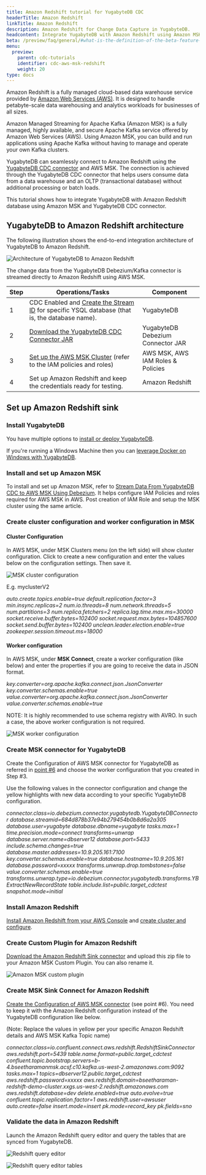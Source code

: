 ```yaml
---
title: Amazon Redshift tutorial for YugabyteDB CDC
headerTitle: Amazon Redshift
linkTitle: Amazon Redshift
description: Amazon Redshift for Change Data Capture in YugabyteDB.
headcontent: Integrate YugabyteDB with Amazon Redshift using Amazon MSK and CDC Connector
beta: /preview/faq/general/#what-is-the-definition-of-the-beta-feature-tag
menu:
  preview:
    parent: cdc-tutorials
    identifier: cdc-aws-msk-redshift
    weight: 20
type: docs
---
```


Amazon Redshift is a fully managed cloud-based data warehouse service provided by [Amazon Web Services (AWS)](https://www.yugabyte.com/cloud/aws/). It is designed to handle petabyte-scale data warehousing and analytics workloads for businesses of all sizes.

Amazon Managed Streaming for Apache Kafka (Amazon MSK) is a fully managed, highly available, and secure Apache Kafka service offered by Amazon Web Services (AWS). Using Amazon MSK, you can build and run applications using Apache Kafka without having to manage and operate your own Kafka clusters.

YugabyteDB can seamlessly connect to Amazon Redshift using the [YugabyteDB CDC connector](https://docs.yugabyte.com/preview/architecture/docdb-replication/change-data-capture/) and AWS MSK. The connection is achieved through the YugabyteDB CDC connector that helps users consume data from a data warehouse and an OLTP (transactional database) without additional processing or batch loads.

This tutorial shows how to integrate YugabyteDB with Amazon Redshift database using Amazon MSK and YugabyteDB CDC connector.

## YugabyteDB to Amazon Redshift architecture

The following illustration shows the end-to-end integration architecture of YugabyteDB to Amazon Redshift.

![Architecture of YugabyteDB to Amazon Redshift](/images/explore/cdc/aws_redshift_images/fig1_end_2_end_architecture.jpg)

The change data from the YugabyteDB Debezium/Kafka connector is streamed directly to Amazon Redshift using AWS MSK.

| Step | Operations/Tasks | Component |
|---|---|---|
| 1 | CDC Enabled and [Create the Stream ID](../../../../integrations/cdc/debezium/) for specific YSQL database (that is, the database name). | YugabyteDB |
| 2 | [Download the YugabyteDB CDC Connector JAR](https://github.com/yugabyte/debezium-connector-yugabytedb/releases/download/v1.9.5.y.19/debezium-connector-yugabytedb-1.9.5.y.19.jar) | YugabyteDB Debezium Connector JAR |
| 3 | [Set up the AWS MSK Cluster](https://medium.com/@sharmaranupama/stream-data-from-yugabyte-cdc-to-aws-msk-using-debezium-a09490c54851) (refer to the IAM policies and roles) | AWS MSK, AWS IAM Roles & Policies |
| 4 | Set up Amazon Redshift and keep the credentials ready for testing. | Amazon Redshift |

## Set up Amazon Redshift sink

### Install YugabyteDB

You have multiple options to [install or deploy YugabyteDB](../../../../deploy/).

If you're running a Windows Machine then you can [leverage Docker on Windows with YugabyteDB](../../../../quick-start/docker/).

### Install and set up Amazon MSK

To install and set up Amazon MSK, refer to [Stream Data From YugabyteDB CDC to AWS MSK Using Debezium](https://medium.com/@sharmaranupama/stream-data-from-yugabyte-cdc-to-aws-msk-using-debezium-a09490c54851). It helps configure IAM Policies and roles required for AWS MSK in AWS. Post creation of IAM Role and setup the MSK cluster using the same article.

### Create cluster configuration and worker configuration in MSK

#### Cluster Configuration

In AWS MSK, under MSK Clusters menu (on the left side) will show cluster configuration. Click to create a new configuration and enter the values below on the configuration settings. Then save it.

![MSK cluster configuration](/images/explore/cdc/aws_redshift_images/cluster_configuration.jpg)

E.g. myclusterV2

*auto.create.topics.enable=true
default.replication.factor=3
min.insync.replicas=2
num.io.threads=8
num.network.threads=5
num.partitions=3
num.replica.fetchers=2
replica.lag.time.max.ms=30000
socket.receive.buffer.bytes=102400
socket.request.max.bytes=104857600
socket.send.buffer.bytes=102400
unclean.leader.election.enable=true
zookeeper.session.timeout.ms=18000*

#### Worker configuration

In AWS MSK, under **MSK Connect**, create a worker configuration (like below) and enter the properties if you are going to receive the data in JSON format.

*key.converter=org.apache.kafka.connect.json.JsonConverter
key.converter.schemas.enable=true
value.converter=org.apache.kafka.connect.json.JsonConverter
value.converter.schemas.enable=true*

NOTE: It is highly recommended to use schema registry with AVRO. In such a case, the above worker configuration is not required.

![MSK worker configuration](/images/explore/cdc/aws_redshift_images/worker_configuration.jpg)

### Create MSK connector for YugabyteDB

Create the Configuration of AWS MSK connector for YugabyteDB as referred in [point #6](https://medium.com/@sharmaranupama/stream-data-from-yugabyte-cdc-to-aws-msk-using-debezium-a09490c54851) and choose the worker configuration that you created in Step #3.

Use the following values in the connector configuration and change the yellow highlights with new data according to your specific YugabyteDB configuration.

*connector.class=io.debezium.connector.yugabytedb.YugabyteDBConnector
database.streamid=684d878b37e94b279454b0b8d6a2a305
database.user=yugabyte
database.dbname=yugabyte
tasks.max=1
time.precision.mode=connect
transforms=unwrap
database.server.name=dbserver12
database.port=5433
include.schema.changes=true
database.master.addresses=10.9.205.161:7100
key.converter.schemas.enable=true
database.hostname=10.9.205.161
database.password=xxxxx
transforms.unwrap.drop.tombstones=false
value.converter.schemas.enable=true
transforms.unwrap.type=io.debezium.connector.yugabytedb.transforms.YBExtractNewRecordState
table.include.list=public.target_cdctest
snapshot.mode=initial*

### Install Amazon Redshift

[Install Amazon Redshift from your AWS Console](https://aws.amazon.com/redshift/free-trial/) and [create cluster and configure](https://docs.aws.amazon.com/redshift/latest/gsg/new-user-serverless.html).

### Create Custom Plugin for Amazon Redshift

[Download the Amazon Redshift Sink connector](https://www.confluent.io/connector/kafka-connect-aws-redshift/#download) and upload this zip file to your Amazon MSK Custom Plugin. You can also rename it.

![Amazon MSK custom plugin](/images/explore/cdc/aws_redshift_images/custom_plugin_awsredshift.jpg)

### Create MSK Sink Connect for Amazon Redshift

[Create the Configuration of AWS MSK connector](https://medium.com/@sharmaranupama/stream-data-from-yugabyte-cdc-to-aws-msk-using-debezium-a09490c54851) (see point #6). You need to keep it with the Amazon Redshift configuration instead of the YugabyteDB configuration like below.

(Note: Replace the values in yellow per your specific Amazon Redshift details and AWS MSK Kafka Topic name)

*connector.class=io.confluent.connect.aws.redshift.RedshiftSinkConnector
aws.redshift.port=5439
table.name.format=public.target_cdctest
confluent.topic.bootstrap.servers=b-4.bseetharamanmsk.acsf.c10.kafka.us-west-2.amazonaws.com:9092
tasks.max=1
topics=dbserver12.public.target_cdctest
aws.redshift.password=xxxxx
aws.redshift.domain=bseetharaman-redshift-demo-cluster.xxgs.us-west-2.redshift.amazonaws.com
aws.redshift.database=dev
delete.enabled=true
auto.evolve=true
confluent.topic.replication.factor=1
aws.redshift.user=awsuser
auto.create=false
insert.mode=insert
pk.mode=record_key
pk.fields=sno*

### Validate the data in Amazon Redshift

Launch the Amazon Redshift query editor and query the tables that are synced from YugabyteDB.

![Redshift query editor](/images/explore/cdc/aws_redshift_images/Redshift_QueryPanel.jpg)

![Redshift query editor tables](/images/explore/cdc/aws_redshift_images/redshift_view_query.jpg)
